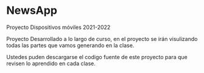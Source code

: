 # NewsApp
Proyecto Dispositivos móviles 2021-2022

Proyecto Desarrollado a lo largo de curso, en el proyecto se irán visulizando todas las partes que vamos generando en la clase.

Ustedes puden descargarse el codigo fuente de este proyecto para que revisen lo aprendido en cada clase.
